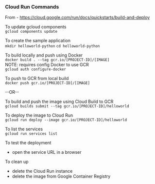 ### Cloud Run Commands  

From - https://cloud.google.com/run/docs/quickstarts/build-and-deploy   

To update gcloud components  
`gcloud components update` 

To create the sample application  
`mkdir helloworld-python`
`cd helloworld-python`

To build locally and push using Docker  
`docker build . --tag gcr.io/[PROJECT-ID]/[IMAGE]`  
NOTE: requires config Docker to use GCR  
`gcloud auth configure-docker`  

To push to GCR from local build  
`docker push gcr.io/[PROJECT-ID]/[IMAGE]`  

--OR--

To build and push the image using Cloud Build to GCR  
`gcloud builds submit --tag gcr.io/[PROJECT-ID]/helloworld`

To deploy the image to Cloud Run  
`gcloud run deploy --image gcr.io/[PROJECT-ID]/helloworld`

To list the services  
`gcloud run services list`

To test the deployment  
- open the service URL in a browser

To clean up  
- delete the Cloud Run instance
- delete the image from Google Container Registry  